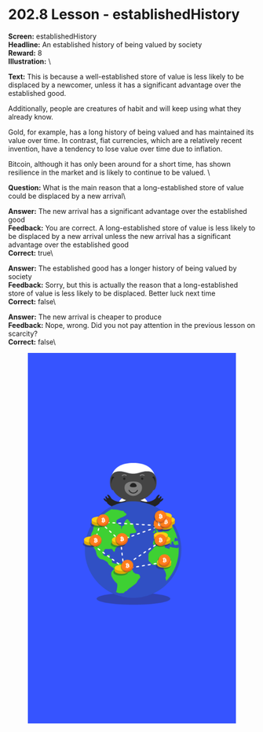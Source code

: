 # 202.8 Lesson - establishedHistory

**Screen:** establishedHistory\
**Headline:** An established history of being valued by society\
**Reward:** 8\
**Illustration:** \

**Text:** This is because a well-established store of value is less likely to be displaced by a newcomer, unless it has a significant advantage over the established good.

Additionally, people are creatures of habit and will keep using what they already know.

Gold, for example, has a long history of being valued and has maintained its value over time. In contrast, fiat currencies, which are a relatively recent invention, have a tendency to lose value over time due to inflation.

Bitcoin, although it has only been around for a short time, has shown resilience in the market and is likely to continue to be valued.
\

**Question:** What is the main reason that a long-established store of value could be displaced by a new arrival\

**Answer:** The new arrival has a significant advantage over the established good\
**Feedback:** You are correct. A long-established store of value is less likely to be displaced by a new arrival unless the new arrival has a significant advantage over the established good\
**Correct:** true\

**Answer:** The established good has a longer history of being valued by society\
**Feedback:** Sorry, but this is actually the reason that a long-established store of value is less likely to be displaced. Better luck next time\
**Correct:** false\

**Answer:** The new arrival is cheaper to produce\
**Feedback:** Nope, wrong. Did you not pay attention in the previous lesson on scarcity?\
**Correct:** false\


<figure><img src="../.gitbook/assets/202-08.png" alt=""><figcaption></figcaption></figure>

